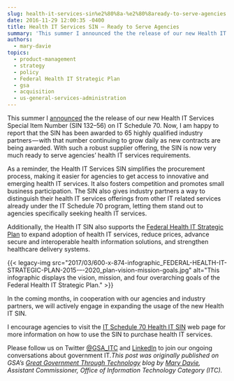 ```yaml
---
slug: health-it-services-sin%e2%80%8a-%e2%80%8aready-to-serve-agencies
date: 2016-11-29 12:00:35 -0400
title: Health IT Services SIN — Ready to Serve Agencies
summary: 'This summer I announced the the release of our new Health IT Services Special Item Number (SIN 132&ndash;56) on IT Schedule 70. Now, I am happy to report that the SIN has been awarded to 65 highly qualified industry partners &mdash; with that number continuing to grow daily as new contracts are being awarded. With such a'
authors:
  - mary-davie
topics:
  - product-management
  - strategy
  - policy
  - Federal Health IT Strategic Plan
  - gsa
  - acquisition
  - us-general-services-administration
---
```


This summer I [announced](https://gsablogs.gsa.gov/technology/2016/07/19/gsa-continues-to-develop-health-it-service-offerings/) the the release of our new Health IT Services Special Item Number (SIN 132–56) on IT Schedule 70. Now, I am happy to report that the SIN has been awarded to 65 highly qualified industry partners — with that number continuing to grow daily as new contracts are being awarded. With such a robust supplier offering, the SIN is now very much ready to serve agencies’ health IT services requirements.

As a reminder, the Health IT Services SIN simplifies the procurement process, making it easier for agencies to get access to innovative and emerging health IT services. It also fosters competition and promotes small business participation. The SIN also gives industry partners a way to distinguish their health IT services offerings from other IT related services already under the IT Schedule 70 program, letting them stand out to agencies specifically seeking health IT services.

Additionally, the Health IT SIN also supports the [Federal Health IT Strategic Plan](https://www.healthit.gov/sites/default/files/9-5-federalhealthitstratplanfinal_0.pdf) to expand adoption of health IT services, reduce prices, advance secure and interoperable health information solutions, and strengthen healthcare delivery systems.

{{< legacy-img src="2017/03/600-x-874-infographic\_FEDERAL-HEALTH-IT-STRATEGIC-PLAN-2015-–-2020\_plan-vision-mission-goals.jpg" alt="This infographic displays the vision, mission, and four overarching goals of the Federal Health IT Strategic Plan." >}}

In the coming months, in cooperation with our agencies and industry partners, we will actively engage in expanding the usage of the new Health IT SIN.

I encourage agencies to visit the [IT Schedule 70 Health IT SIN](http://www.gsa.gov/portal/content/243683) web page for more information on how to use the SIN to purchase health IT services.

Please follow us on Twitter [@GSA_ITC](https://twitter.com/#!/GSA_ITC) and [LinkedIn](https://www.linkedin.com/company/office-of-information-technology-category-itc-) to join our ongoing conversations about government IT._This post was originally published on GSA’s_ [_Great Government Through Technology_](https://gsablogs.gsa.gov/technology/) _blog by_ [_Mary Davie_](https://gsablogs.gsa.gov/technology/about-mary-davie/)_, Assistant Commissioner, Office of Information Technology Category (ITC)._